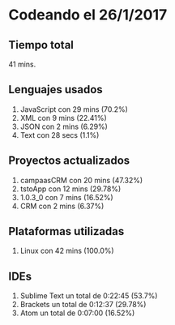 # Codeando el 26/1/2017

## Tiempo total
41 mins.

## Lenguajes usados
1. JavaScript con 29 mins (70.2%)
1. XML con 9 mins (22.41%)
1. JSON con 2 mins (6.29%)
1. Text con 28 secs (1.1%)

## Proyectos actualizados
1. campaasCRM con 20 mins (47.32%)
1. tstoApp con 12 mins (29.78%)
1. 1.0.3_0 con 7 mins (16.52%)
1. CRM con 2 mins (6.37%)

## Plataformas utilizadas
1. Linux con 42 mins (100.0%)

## IDEs
1. Sublime Text un total de 0:22:45 (53.7%)
1. Brackets un total de 0:12:37 (29.78%)
1. Atom un total de 0:07:00 (16.52%)
